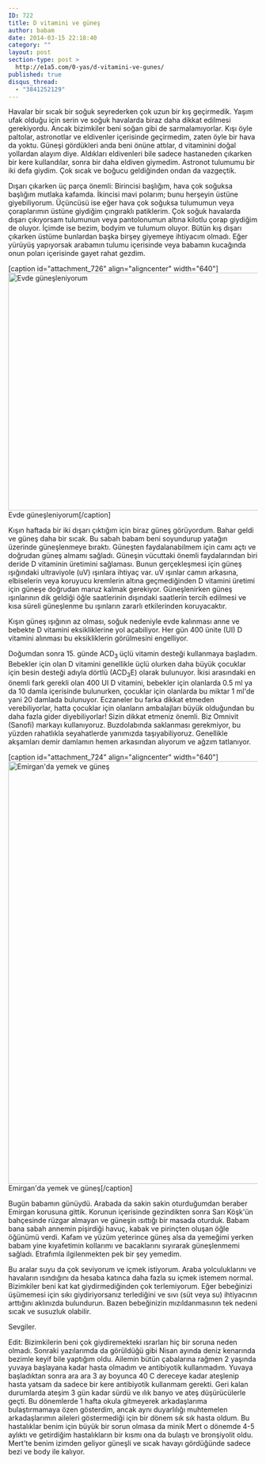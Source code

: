 ```yaml
---
ID: 722
title: D vitamini ve güneş
author: babam
date: 2014-03-15 22:18:40
category: ""
layout: post
section-type: post >
  http://e1a5.com/0-yas/d-vitamini-ve-gunes/
published: true
disqus_thread:
  - "3841252129"
---
```

Havalar bir sıcak bir soğuk seyrederken çok uzun bir kış geçirmedik. Yaşım ufak olduğu için serin ve soğuk havalarda biraz daha dikkat edilmesi gerekiyordu. Ancak bizimkiler beni soğan gibi de sarmalamıyorlar. Kışı öyle paltolar, astronotlar ve eldivenler içerisinde geçirmedim, zaten öyle bir hava da yoktu. Güneşi gördükleri anda beni önüne attılar, d vitaminini doğal yollardan alayım diye. Aldıkları eldivenleri bile sadece hastaneden çıkarken bir kere kullandılar, sonra bir daha eldiven giymedim. Astronot tulumumu bir iki defa giydim. Çok sıcak ve boğucu geldiğinden ondan da vazgeçtik.

Dışarı çıkarken üç parça önemli: Birincisi başlığım, hava çok soğuksa başlığım mutlaka kafamda. İkincisi mavi polarım; bunu herşeyin üstüne giyebiliyorum. Üçüncüsü ise eğer hava çok soğuksa tulumumun veya çoraplarımın üstüne giydiğim çıngıraklı patiklerim. Çok soğuk havalarda dışarı çıkıyorsam tulumunun veya pantolonumun altına kilotlu çorap giydiğim de oluyor. İçimde ise bezim, bodyim ve tulumum oluyor. Bütün kış dışarı çıkarken üstüme bunlardan başka birşey giyemeye ihtiyacım olmadı. Eğer yürüyüş yapıyorsak arabamın tulumu içerisinde veya babamın kucağında onun poları içerisinde gayet rahat gezdim.

[caption id="attachment_726" align="aligncenter" width="640"]<a href="http://e1a5.com/wp-content/uploads/2014/03/evde_gunesleniyorum.jpg"><img class="wp-image-726 size-full" src="http://e1a5.com/wp-content/uploads/2014/03/evde_gunesleniyorum.jpg" alt="Evde güneşleniyorum" width="640" height="480" /></a> Evde güneşleniyorum[/caption]

Kışın haftada bir iki dışarı çıktığım için biraz güneş görüyordum. Bahar geldi ve güneş daha bir sıcak. Bu sabah babam beni soyundurup yatağın üzerinde güneşlenmeye bıraktı. Güneşten faydalanabilmem için camı açtı ve doğrudan güneş almamı sağladı. Güneşin vücuttaki önemli faydalarından biri deride D vitaminin üretimini sağlaması. Bunun gerçekleşmesi için güneş ışığındaki ultraviyole (uV) ışınlara ihtiyaç var. uV ışınlar camın arkasına, elbiselerin veya koruyucu kremlerin altına geçmediğinden D vitamini üretimi için güneşe doğrudan maruz kalmak gerekiyor. Güneşlenirken güneş ışınlarının dik geldiği öğle saatlerinin dışındaki saatlerin tercih edilmesi ve kısa süreli güneşlenme bu ışınların zararlı etkilerinden koruyacaktır.

Kışın güneş ışığının az olması, soğuk nedeniyle evde kalınması anne ve bebekte D vitamini eksikliklerine yol açabiliyor. Her gün 400 ünite (UI) D vitamini alınması bu eksikliklerin görülmesini engelliyor.

Doğumdan sonra 15. günde ACD<sub>3 </sub>üçlü vitamin desteği kullanmaya başladım. Bebekler için olan D vitamini genellikle üçlü olurken daha büyük çocuklar için besin desteği adıyla dörtlü (ACD<sub>3</sub>E) olarak bulunuyor. İkisi arasındaki en önemli fark gerekli olan 400 UI D vitamini, bebekler için olanlarda 0.5 ml ya da 10 damla içerisinde bulunurken, çocuklar için olanlarda bu miktar 1 ml'de yani 20 damlada bulunuyor. Eczaneler bu farka dikkat etmeden verebiliyorlar, hatta çocuklar için olanların ambalajları büyük olduğundan bu daha fazla gider diyebiliyorlar! Sizin dikkat etmeniz önemli. Biz Omnivit (Sanofi) markayı kullanıyoruz. Buzdolabında saklanması gerekmiyor, bu yüzden rahatlıkla seyahatlerde yanımızda taşıyabiliyoruz. Genellikle akşamları demir damlamın hemen arkasından alıyorum ve ağzım tatlanıyor.

[caption id="attachment_724" align="aligncenter" width="640"]<a href="http://e1a5.com/wp-content/uploads/2014/03/emirganda_yemek_gunes.jpg"><img class="wp-image-724 size-full" src="http://e1a5.com/wp-content/uploads/2014/03/emirganda_yemek_gunes.jpg" alt="Emirgan'da yemek ve güneş" width="640" height="853" /></a> Emirgan'da yemek ve güneş[/caption]

Bugün babamın günüydü. Arabada da sakin sakin oturduğumdan beraber Emirgan korusuna gittik. Korunun içerisinde gezindikten sonra Sarı Köşk'ün bahçesinde rüzgar almayan ve güneşin ısıttığı bir masada oturduk. Babam bana sabah annemin pişirdiği havuç, kabak ve pirinçten oluşan öğle öğünümü verdi. Kafam ve yüzüm yeterince güneş alsa da yemeğimi yerken babam yine kıyafetimin kollarımı ve bacaklarını sıyırarak güneşlenmemi sağladı. Etrafımla ilgilenmekten pek bir şey yemedim.

Bu aralar suyu da çok seviyorum ve içmek istiyorum. Araba yolculuklarını ve havaların ısındığını da hesaba katınca daha fazla su içmek istemem normal. Bizimkiler beni kat kat giydirmediğinden çok terlemiyorum. Eğer bebeğinizi üşümemesi için sıkı giydiriyorsanız terlediğini ve sıvı (süt veya su) ihtiyacının arttığını aklınızda bulundurun. Bazen bebeğinizin mızıldanmasının tek nedeni sıcak ve susuzluk olabilir.

Sevgiler.

Edit: Bizimkilerin beni çok giydiremekteki ısrarları hiç bir soruna neden olmadı. Sonraki yazılarımda da görüldüğü gibi Nisan ayında deniz kenarında bezimle keyif bile yaptığım oldu. Ailemin bütün çabalarına rağmen 2 yaşında yuvaya başlayana kadar hasta olmadım ve antibiyotik kullanmadım. Yuvaya başladıktan sonra ara ara 3 ay boyunca 40 C dereceye kadar ateşlenip hasta yatsam da sadece bir kere antibiyotik kullanmam gerekti. Geri kalan durumlarda ateşim 3 gün kadar sürdü ve ılık banyo ve ateş düşürücülerle geçti. Bu dönemlerde 1 hafta okula gitmeyerek arkadaşlarıma bulaştırmamaya özen gösterdim, ancak aynı duyarlılığı muhtemelen arkadaşlarımın aileleri göstermediği için bir dönem sık sık hasta oldum. Bu hastalıklar benim için büyük bir sorun olmasa da minik Mert o dönemde 4-5 aylıktı ve getirdiğim hastalıkların bir kısmı ona da bulaştı ve bronşiyolit oldu. Mert'te benim izimden geliyor güneşli ve sıcak havayı gördüğünde sadece bezi ve body ile kalıyor.

&nbsp;
